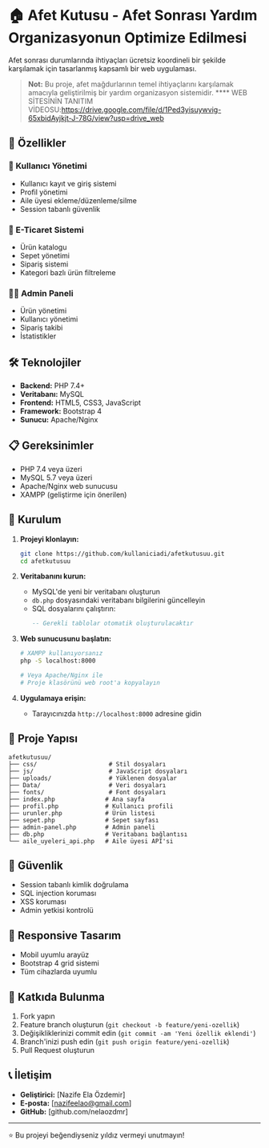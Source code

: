 # 🏠 Afet Kutusu - Afet Sonrası Yardım Organizasyonun Optimize Edilmesi

Afet sonrası durumlarında ihtiyaçları ücretsiz koordineli bir şekilde karşılamak için tasarlanmış kapsamlı bir web uygulaması.

> **Not:** Bu proje, afet mağdurlarının temel ihtiyaçlarını karşılamak amacıyla geliştirilmiş bir yardım organizasyon sistemidir.
>**** WEB SİTESİNİN TANITIM VİDEOSU:https://drive.google.com/file/d/1Ped3yisuywvig-65xbidAyjkjt-J-78G/view?usp=drive_web
## 🚀 Özellikler

### 👥 Kullanıcı Yönetimi
- Kullanıcı kayıt ve giriş sistemi
- Profil yönetimi
- Aile üyesi ekleme/düzenleme/silme
- Session tabanlı güvenlik

### 🛒 E-Ticaret Sistemi
- Ürün katalogu
- Sepet yönetimi
- Sipariş sistemi
- Kategori bazlı ürün filtreleme

### 👨‍💼 Admin Paneli
- Ürün yönetimi
- Kullanıcı yönetimi
- Sipariş takibi
- İstatistikler

## 🛠️ Teknolojiler

- **Backend:** PHP 7.4+
- **Veritabanı:** MySQL
- **Frontend:** HTML5, CSS3, JavaScript
- **Framework:** Bootstrap 4
- **Sunucu:** Apache/Nginx

## 📋 Gereksinimler

- PHP 7.4 veya üzeri
- MySQL 5.7 veya üzeri
- Apache/Nginx web sunucusu
- XAMPP (geliştirme için önerilen)

## 🔧 Kurulum

1. **Projeyi klonlayın:**
   ```bash
   git clone https://github.com/kullaniciadi/afetkutusuu.git
   cd afetkutusuu
   ```

2. **Veritabanını kurun:**
   - MySQL'de yeni bir veritabanı oluşturun
   - `db.php` dosyasındaki veritabanı bilgilerini güncelleyin
   - SQL dosyalarını çalıştırın:
     ```sql
     -- Gerekli tablolar otomatik oluşturulacaktır
     ```

3. **Web sunucusunu başlatın:**
   ```bash
   # XAMPP kullanıyorsanız
   php -S localhost:8000
   
   # Veya Apache/Nginx ile
   # Proje klasörünü web root'a kopyalayın
   ```

4. **Uygulamaya erişin:**
   - Tarayıcınızda `http://localhost:8000` adresine gidin

## 📁 Proje Yapısı

```
afetkutusuu/
├── css/                    # Stil dosyaları
├── js/                     # JavaScript dosyaları
├── uploads/                # Yüklenen dosyalar
├── Data/                   # Veri dosyaları
├── fonts/                  # Font dosyaları
├── index.php              # Ana sayfa
├── profil.php             # Kullanıcı profili
├── urunler.php            # Ürün listesi
├── sepet.php              # Sepet sayfası
├── admin-panel.php        # Admin paneli
├── db.php                 # Veritabanı bağlantısı
└── aile_uyeleri_api.php   # Aile üyesi API'si
```

## 🔐 Güvenlik

- Session tabanlı kimlik doğrulama
- SQL injection koruması
- XSS koruması
- Admin yetkisi kontrolü

## 📱 Responsive Tasarım

- Mobil uyumlu arayüz
- Bootstrap 4 grid sistemi
- Tüm cihazlarda uyumlu

## 🤝 Katkıda Bulunma

1. Fork yapın
2. Feature branch oluşturun (`git checkout -b feature/yeni-ozellik`)
3. Değişikliklerinizi commit edin (`git commit -am 'Yeni özellik eklendi'`)
4. Branch'inizi push edin (`git push origin feature/yeni-ozellik`)
5. Pull Request oluşturun


## 📞 İletişim

- **Geliştirici:** [Nazife Ela Özdemir]
- **E-posta:** [nazifeelao@gmail.com]
- **GitHub:** [github.com/nelaozdmr]


---

⭐ Bu projeyi beğendiyseniz yıldız vermeyi unutmayın!
